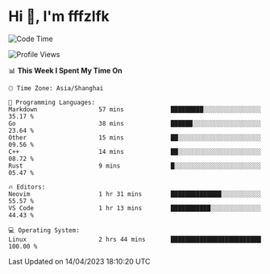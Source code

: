# Hi 👋, I'm fffzlfk

<!--START_SECTION:waka-->
![Code Time](http://img.shields.io/badge/Code%20Time-147%20hrs-blue)

![Profile Views](http://img.shields.io/badge/Profile%20Views-0-blue)

📊 **This Week I Spent My Time On** 

```text
🕑︎ Time Zone: Asia/Shanghai

💬 Programming Languages: 
Markdown                 57 mins             █████████░░░░░░░░░░░░░░░░   35.17 % 
Go                       38 mins             ██████░░░░░░░░░░░░░░░░░░░   23.64 % 
Other                    15 mins             ██░░░░░░░░░░░░░░░░░░░░░░░   09.56 % 
C++                      14 mins             ██░░░░░░░░░░░░░░░░░░░░░░░   08.72 % 
Rust                     9 mins              █░░░░░░░░░░░░░░░░░░░░░░░░   05.47 % 

🔥 Editors: 
Neovim                   1 hr 31 mins        ██████████████░░░░░░░░░░░   55.57 % 
VS Code                  1 hr 13 mins        ███████████░░░░░░░░░░░░░░   44.43 % 

💻 Operating System: 
Linux                    2 hrs 44 mins       █████████████████████████   100.00 % 
```


 Last Updated on 14/04/2023 18:10:20 UTC
<!--END_SECTION:waka-->
